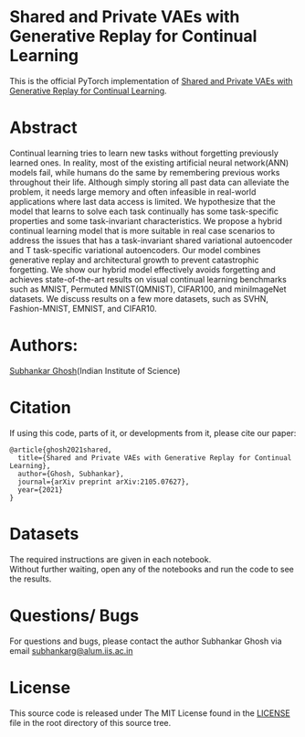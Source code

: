 # Shared and Private VAEs with Generative Replay for Continual Learning
This is the official PyTorch implementation of [Shared and Private VAEs with Generative Replay for Continual Learning](https://arxiv.org/abs/2105.07627). 
# Abstract 
Continual learning tries to learn new tasks without forgetting previously learned ones. In reality, most of the existing artificial neural network(ANN) models fail, while humans do the same by remembering previous works throughout their life. Although simply storing all past data can alleviate the problem, it needs large memory and often infeasible in real-world applications where last data access is limited. We hypothesize that the model that learns to solve each task continually has some task-specific properties and some task-invariant characteristics. We propose a hybrid continual learning model that is more suitable in real case scenarios to address the issues that has a task-invariant shared variational autoencoder and T task-specific variational autoencoders. Our model combines generative replay and architectural growth to prevent catastrophic forgetting. We show our hybrid model effectively avoids forgetting and achieves state-of-the-art results on visual continual learning benchmarks such as MNIST, Permuted MNIST(QMNIST), CIFAR100, and miniImageNet datasets. We discuss results on a few more datasets, such as SVHN, Fashion-MNIST, EMNIST, and CIFAR10.

# Authors:
[Subhankar Ghosh](https://sites.google.com/view/subhankarghosh/home)(Indian Institute of Science)
# Citation
If using this code, parts of it, or developments from it, please cite our paper:
```
@article{ghosh2021shared,
  title={Shared and Private VAEs with Generative Replay for Continual Learning},
  author={Ghosh, Subhankar},
  journal={arXiv preprint arXiv:2105.07627},
  year={2021}
}
```
# Datasets
The required instructions are given in each notebook.\
Without further waiting, open any of the notebooks and run the code to see the results.
# Questions/ Bugs
For questions and bugs, please contact the author Subhankar Ghosh via email [subhankarg@alum.iis.ac.in](mailto:x@x.com)
# License
This source code is released under The MIT License found in the [LICENSE](https://github.com/DVAEsCL/DVAEsCL/blob/main/LICENSE) file in the root directory of this source tree.



